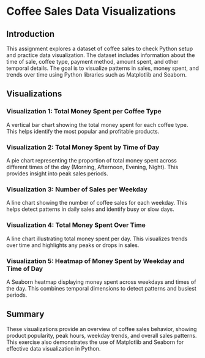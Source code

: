 # Coffee Sales Data Visualizations

## Introduction
This assignment explores a dataset of coffee sales to check Python setup and practice data visualization. The dataset includes information about the time of sale, coffee type, payment method, amount spent, and other temporal details. The goal is to visualize patterns in sales, money spent, and trends over time using Python libraries such as Matplotlib and Seaborn.

## Visualizations

### Visualization 1: Total Money Spent per Coffee Type
A vertical bar chart showing the total money spent for each coffee type. This helps identify the most popular and profitable products.

### Visualization 2: Total Money Spent by Time of Day
A pie chart representing the proportion of total money spent across different times of the day (Morning, Afternoon, Evening, Night). This provides insight into peak sales periods.

### Visualization 3: Number of Sales per Weekday
A line chart showing the number of coffee sales for each weekday. This helps detect patterns in daily sales and identify busy or slow days.

### Visualization 4: Total Money Spent Over Time
A line chart illustrating total money spent per day. This visualizes trends over time and highlights any peaks or drops in sales.

### Visualization 5: Heatmap of Money Spent by Weekday and Time of Day
A Seaborn heatmap displaying money spent across weekdays and times of the day. This combines temporal dimensions to detect patterns and busiest periods.

## Summary
These visualizations provide an overview of coffee sales behavior, showing product popularity, peak hours, weekday trends, and overall sales patterns. This exercise also demonstrates the use of Matplotlib and Seaborn for effective data visualization in Python.
